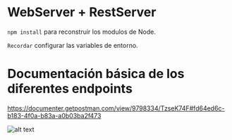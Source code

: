 # WebServer + RestServer

```npm install``` para reconstruir los modulos de Node.

```Recordar``` configurar las variables de entorno.

# Documentación básica de los diferentes endpoints
https://documenter.getpostman.com/view/9798334/TzseK74F#fd64ed6c-b183-4f0a-b83a-a0b03ba2f473

![alt text](./images/preview.png)